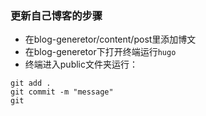 ### 更新自己博客的步骤

- 在blog-generetor/content/post里添加博文
- 在blog-generetor下打开终端运行`hugo`
- 终端进入public文件夹运行：
```shell
git add .
git commit -m "message"
git
```